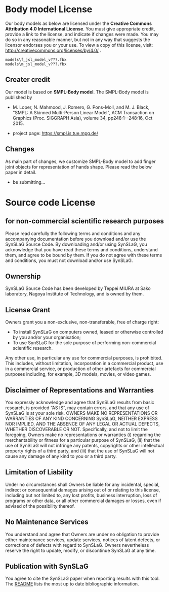 # Body model License
Our body models as below are licensed under the **Creative Commons Attribution 4.0 International License**. You must give appropriate credit, provide a link to the license, and indicate if changes were made. You may do so in any reasonable manner, but not in any way that suggests the licensor endorses you or your use. To view a copy of this license, visit: 
http://creativecommons.org/licenses/by/4.0/ .

```
models\f_jsl_model_v???.fbx
models\m_jsl_model_v???.fbx
```

## Creater credit
Our model is based on **SMPL-Body model**.
The SMPL-Body model is published by

* M. Loper, N. Mahmood, J. Romero, G. Pons-Moll, and M. J. Black, "SMPL: A Skinned 
Multi-Person Linear Model", ACM Transaction on Graphics (Proc. SIGGRAPH Asia), volume 34, pp248:1--248:16, Oct 2015.

* project page: https://smpl.is.tue.mpg.de/

## Changes
As main part of changes, we customize SMPL-Body model to add finger joint objects for representation of hands shape.
Please read the below paper in detail.

* be submitting...

# Source code License
## for non-commercial scientific research purposes
Please read carefully the following terms and conditions and any accompanying documentation before you download and/or use the SynSLaG Source Code. By downloading and/or using SynSLaG, you acknowledge that you have read these terms and conditions, understand them, and agree to be bound by them. If you do not agree with these terms and conditions, you must not download and/or use SynSLaG.

## Ownership
SynSLaG Source Code has been developed by Teppei MIURA at Sako laboratory, Nagoya Institute of Technology, and is owned by them.

## License Grant
Owners grant you a non-exclusive, non-transferable, free of charge right:

* To install SynSLaG on computers owned, leased or otherwise controlled by you and/or your organisation;
* To use SynSLaG for the sole purpose of performing non-commercial scientific research.

Any other use, in particular any use for commercial purposes, is prohibited. This includes, without limitation, incorporation in a commercial product, use in a commercial service, or production of other artefacts for commercial purposes including, for example, 3D models, movies, or video games.

## Disclaimer of Representations and Warranties
You expressly acknowledge and agree that SynSLaG results from basic research, is provided “AS IS”, may contain errors, and that any use of SynSLaG is at your sole risk. OWNERS MAKE NO REPRESENTATIONS OR WARRANTIES OF ANY KIND CONCERNING SynSLaG, NEITHER EXPRESS NOR IMPLIED, AND THE ABSENCE OF ANY LEGAL OR ACTUAL DEFECTS, WHETHER DISCOVERABLE OR NOT. Specifically, and not to limit the foregoing, Owners make no representations or warranties (i) regarding the merchantability or fitness for a particular purpose of SynSLaG, (ii) that the use of SynSLaG will not infringe any patents, copyrights or other intellectual property rights of a third party, and (iii) that the use of SynSLaG will not cause any damage of any kind to you or a third party.

## Limitation of Liability
Under no circumstances shall Owners be liable for any incidental, special, indirect or consequential damages arising out of or relating to this license, including but not limited to, any lost profits, business interruption, loss of programs or other data, or all other commercial damages or losses, even if advised of the possibility thereof.

## No Maintenance Services
You understand and agree that Owners are under no obligation to provide either maintenance services, update services, notices of latent defects, or corrections of defects with regard to SynSLaG. Owners nevertheless reserve the right to update, modify, or discontinue SynSLaG at any time.

## Publication with SynSLaG
You agree to cite the SynSLaG paper when reporting results with this tool. The [README](https://github.com/TeppeiMIURA/SynSLaG/blob/master/README.md) lists the most up to date bibliographic information.